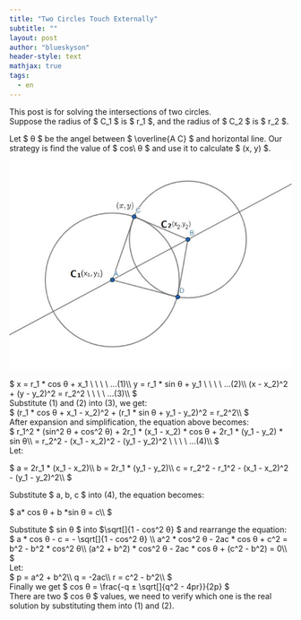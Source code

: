 ```yaml
---
title: "Two Circles Touch Externally"
subtitle: ""
layout: post
author: "blueskyson"
header-style: text
mathjax: true
tags:
  - en
---
```


This post is for solving the intersections of two circles.  
Suppose the radius of $ C_1 $ is $ r_1 $, and the radius of $ C_2 $ is $ r_2 $.

Let $ θ $ be the angel between $ \\overline{A C} $ and horizontal line. Our strategy is find the value of $ cos\\ θ $ and use it to calculate $ (x, y) $.

[![two circles](https://raw.githubusercontent.com/blueskyson/image-host/master/two-circles.jpg)](https://raw.githubusercontent.com/blueskyson/image-host/master/two-circles.jpg)

$ x = r_1 * cos θ + x_1 \\ \\ \\ \\ ...(1)\\\\ y = r_1 * sin θ + y_1 \\ \\ \\ \\ ...(2)\\\\ (x - x_2)^2 + (y - y_2)^2 = r_2^2 \\ \\ \\ \\ ...(3)\\\\ $
&nbsp;  
Substitute (1) and (2) into (3), we get:  
$ (r_1 * cos θ + x_1 - x_2)^2 + (r_1 * sin θ + y_1 - y_2)^2 = r_2^2\\\\ $
&nbsp;  
After expansion and simplification, the equation above becomes:  
$ r_1^2 * (sin^2 θ + cos^2 θ) + 2r_1 * (x_1 - x_2) * cos θ + 2r_1 * (y_1 - y_2) * sin θ\\\\ = r_2^2 - (x_1 - x_2)^2 - (y_1 - y_2)^2 \\ \\ \\ \\ ...(4)\\\\ $
&nbsp;  
Let:

$ a = 2r_1 * (x_1 - x_2)\\\\ b = 2r_1 * (y_1 - y_2)\\\\ c = r_2^2 - r_1^2 - (x_1 - x_2)^2 - (y_1 - y_2)^2\\\\ $

Substitute $ a, b, c $ into (4), the equation becomes:

$ a* cos θ + b *sin θ = c\\\\ $

Substitute $ sin θ $ into $\\sqrt[]{1 - cos^2 θ} $ and rearrange the equation:  
$ a * cos θ - c = - \\sqrt[]{1 - cos^2 θ} \\\\ a^2 * cos^2 θ - 2ac * cos θ + c^2 = b^2 - b^2 * cos^2 θ\\\\ (a^2 + b^2) * cos^2 θ - 2ac * cos θ + (c^2 - b^2) = 0\\\\ $
&nbsp;  
Let:  
$ p = a^2 + b^2\\\\ q = -2ac\\\\ r = c^2 - b^2\\\\ $
&nbsp;  
Finally we get $ cos θ = \\frac{-q ± \\sqrt[]{q^2 - 4pr}}{2p} $
&nbsp;  
There are two $ cos θ $ values, we need to verify which one is the real solution by substituting them into (1) and (2).
